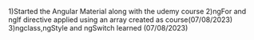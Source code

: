 1)Started the Angular Material along with the udemy course
2)ngFor and ngIf directive applied using an array created as course(07/08/2023)
3)ngclass,ngStyle and ngSwitch learned (07/08/2023)
